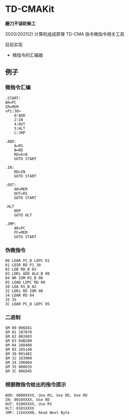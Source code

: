 # TD-CMAKit

**磨刀不误砍柴工**

2020/2021(2) 计算机组成原理 TD-CMA 指令微指令相关工具

目前实现

- 微指令的汇编器

## 例子

### 微指令汇编

```
.START:
AR=PC
IR=MEM
<P1:30>
	0:ADD
	2:IN
	4:OUT
	5:HLT
	C:JMP

.ADD:
	A=RS
	B=RD
	RD=A+B
	GOTO START

.IN:
	RD=IN
	GOTO START

.OUT:
	AR=MEM
	OUT=RS
	GOTO START

.HLT
	NOP
	GOTO HLT

.JMP:
	AR=PC
	PC=MEM
	GOTO START
```

### 伪微指令

```
00 LDAR PC_B LDPC 01
01 LDIR RD P1 30
02 LDB RD_B 03
03 LDRi ADD ALU_B 00
04 WR IOM RS_B 00
05 LOAD LDPC RD 00
30 LDA RS_B 02
32 LDRi RD IOM 00
34 LDAR RD 04
35 35
3C LDAR PC_B LDPC 05
```

### 二进制

```
$M 00 006D41
$M 01 107070
$M 02 002603
$M 03 04B200
$M 04 280400
$M 05 105140
$M 30 001402
$M 32 183000
$M 34 106004
$M 35 000035
$M 3C 006D45
```

### 根据微指令给出的指令提示
```
ADD: 0000XXXX, Use RS, Use RD, Use RD
IN: 0010XXXX, Use RD
OUT: 0100XXXX, Use RS
HLT: 0101XXXX
JMP: 11XXXX00, Read Next Byte
```
